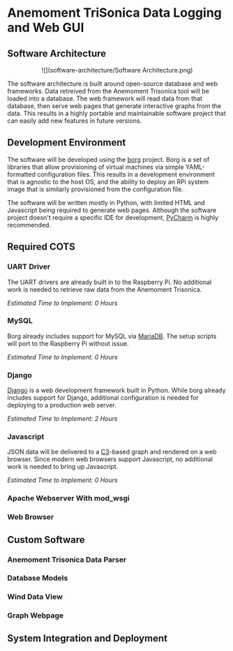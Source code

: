 # Anemoment TriSonica Data Logging and Web GUI

## Software Architecture
<p align=center>
![](software-architecture/Software Architecture.png)
</p>
The software architecture is built around open-source database and web frameworks.  Data retreived from the Anemoment Trisonica tool will be loaded into a database.  The web framework will read data from that database, then serve web pages that generate interactive graphs from the data.  This results in a highly portable and maintainable software project that can easily add new features in future versions.

## Development Environment
The software will be developed using the [borg](https://github.com/Syncroness-Inc/borg) project.  Borg is a set of libraries that allow provisioning of virtual machines via simple YAML-formatted configuration files.  This results in a development environment that is agnostic to the host OS, and the ability to deploy an RPi system image that is similarly provisioned from the configuration file.

The software will be written mostly in Python, with limited HTML and Javascript being required to generate web pages. Although the software project doesn't require a specific IDE for development, [PyCharm](https://www.jetbrains.com/pycharm/) is highly recommended.

## Required COTS

### UART Driver

The UART drivers are already built in to the Raspberry Pi.  No additional work is needed to retrieve raw data from the Anemoment Trisonica.

*Estimated Time to Implement: 0 Hours*

### MySQL
Borg already includes support for MySQL via [MariaDB](https://mariadb.org).  The setup scripts will port to the Raspberry Pi without issue.

*Estimated Time to Implement: 0 Hours*

### Django
[Django](https://www.djangoproject.com) is a web development framework built in Python.  While borg already includes support for Django, additional configuration is needed for deploying to a production web server.

*Estimated Time to Implement: 2 Hours*

### Javascript
JSON data will be delivered to a [C3](http://c3js.org)-based graph and rendered on a web browser.  Since modern web browsers support Javascript, no additional work is needed to bring up Javascript.

*Estimated Time to Implement: 0 Hours*

### Apache Webserver With mod_wsgi

### Web Browser

## Custom Software

### Anemoment Trisonica Data Parser

### Database Models

### Wind Data View

### Graph Webpage

## System Integration and Deployment
